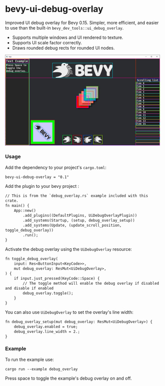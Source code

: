 # bevy-ui-debug-overlay

Improved UI debug overlay for Bevy 0.15. 
Simpler, more efficient, and easier to use than the built-in `bevy_dev_tools::ui_debug_overlay`.
* Supports multiple windows and UI rendered to texture.
* Supports UI scale factor correctly.
* Draws rounded debug rects for rounded UI nodes.

![Debug Overlay](debug_overlay.png)
### Usage

Add the dependency to your project's `cargo.toml`:
```
bevy-ui-debug-overlay = "0.1"
```

Add the plugin to your bevy project :
```
// This is from the `debug_overlay.rs` example included with this crate.
fn main() {
    App::new()
        .add_plugins((DefaultPlugins, UiDebugOverlayPlugin))
        .add_systems(Startup, (setup, debug_overlay_setup))
        .add_systems(Update, (update_scroll_position, toggle_debug_overlay))
        .run();
}
```


Activate the debug overlay using the `UiDebugOverlay` resource:
```
fn toggle_debug_overlay(
    input: Res<ButtonInput<KeyCode>>,
    mut debug_overlay: ResMut<UiDebugOverlay>,
) {
    if input.just_pressed(KeyCode::Space) {
        // The toggle method will enable the debug overlay if disabled and disable if enabled
        debug_overlay.toggle();
    }
}
```

You can also use `UiDebugOverlay` to set the overlay's line width:
```
fn debug_overlay_setup(mut debug_overlay: ResMut<UiDebugOverlay>) {
    debug_overlay.enabled = true;
    debug_overlay.line_width = 2.;
}
```

### Example
To run the example use:
```
cargo run --example debug_overlay
```
Press space to toggle the example's debug overlay on and off.



